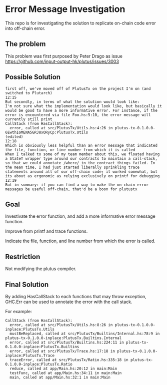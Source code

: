 # Error Message Investigation

This repo is for investigating the solution to replicate on-chain code error into off-chain error.

## **The problem**

This problem was first purposed by Peter Drago as issue 
https://github.com/input-output-hk/plutus/issues/3003

## **Possible Solution**

```
first off, we've moved off of PlutusTx on the project I'm on (and switched to Plutarch)
12:15
But secondly, in terms of what the solution would look like:
I'm not sure what the implementation would look like, but basically it would be good to have a more informative error. For instance, if the error is encountered via file Foo.hs:5:10, the error message will currently still print
CallStack (from HasCallStack):
  error, called at src/PlutusTx/Utils.hs:4:26 in plutus-tx-0.1.0.0-6EwthIoMENA5GRJ8xORyCp:PlutusTx.Utils
(edited)
12:18
Which is obviously less helpful than an error message that indicated the file, function, or line number from which it is called
When I talked to some of my team member about this, we floated having a StateT wrapper type around our contracts to maintain a call-stack, so that we could annotate /where/ in the contract things failed. In the mean time, I had just started liberally sprinkling trace statements around all of our off-chain code; it worked somewhat, but its about as ergonomic as relying exclusively on printf for debugging
12:19
But in summary: if you can find a way to make the on-chain error messages be useful off-chain, that'd be a boon for plutustx
```
## **Goal**
 
Investivate the error function, and add a more informative error message function.

Improve from printf and trace functions.

Indicate the file, function, and line number from which the error is called.

## **Restriction**

Not modifying the plutus compiler.

## **Final Solution**

By adding HasCallStack to each functions that may throw exception, GHC.Err can be used to annotate the error with the call stack.

For example:
```
CallStack (from HasCallStack):
  error, called at src/PlutusTx/Utils.hs:8:26 in plutus-tx-0.1.0.0-inplace:PlutusTx.Utils
  mustBeReplaced, called at src/PlutusTx/Builtins/Internal.hs:78:9 in plutus-tx-0.1.0.0-inplace:PlutusTx.Builtins.Internal
  error, called at src/PlutusTx/Builtins.hs:224:11 in plutus-tx-0.1.0.0-inplace:PlutusTx.Builtins
  error, called at src/PlutusTx/Trace.hs:17:18 in plutus-tx-0.1.0.0-inplace:PlutusTx.Trace
  traceError, called at src/PlutusTx/Ratio.hs:335:18 in plutus-tx-0.1.0.0-inplace:PlutusTx.Ratio
  reduce, called at app/Main.hs:20:12 in main:Main
  testFunc, called at app/Main.hs:34:11 in main:Main
  main, called at app/Main.hs:32:1 in main:Main
```